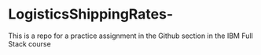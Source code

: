 # LogisticsShippingRates-
This is a repo for a practice assignment in the Github section in the  IBM Full Stack course

